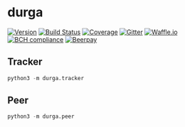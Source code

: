 # durga
[![Version](https://img.shields.io/badge/version-0.0.1-lightgrey.svg)](https://img.shields.io/badge/version-0.0.1-lightgrey.svg)
[![Build Status](https://travis-ci.org/timkpaine/durga.svg?branch=master)](https://travis-ci.org/timkpaine/durga)
[![Coverage](https://codecov.io/gh/timkpaine/durga/branch/master/graph/badge.svg)](https://codecov.io/gh/timkpaine/durga)
[![Gitter](https://img.shields.io/gitter/room/nwjs/nw.js.svg)](https://gitter.im/durga-proj/Lobby)
[![Waffle.io](https://badge.waffle.io/timkpaine/durga.png?label=ready&title=Ready)](https://waffle.io/timkpaine/durga?utm_source=badge)
[![BCH compliance](https://bettercodehub.com/edge/badge/timkpaine/durga?branch=master)](https://bettercodehub.com/)
[![Beerpay](https://beerpay.io/timkpaine/durga/badge.svg?style=flat)](https://beerpay.io/timkpaine/durga)


## Tracker
```python
python3 -m durga.tracker
```

## Peer
```python
python3 -m durga.peer
```

